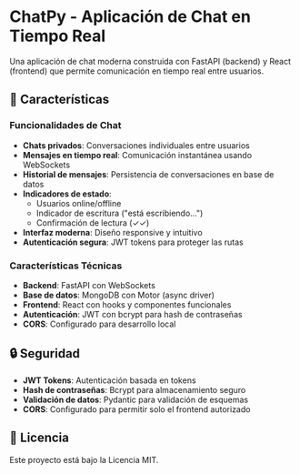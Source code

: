 # ChatPy - Aplicación de Chat en Tiempo Real

Una aplicación de chat moderna construida con FastAPI (backend) y React (frontend) que permite comunicación en tiempo real entre usuarios.

## 🚀 Características

### Funcionalidades de Chat
- **Chats privados**: Conversaciones individuales entre usuarios
- **Mensajes en tiempo real**: Comunicación instantánea usando WebSockets
- **Historial de mensajes**: Persistencia de conversaciones en base de datos
- **Indicadores de estado**: 
  - Usuarios online/offline
  - Indicador de escritura ("está escribiendo...")
  - Confirmación de lectura (✓✓)
- **Interfaz moderna**: Diseño responsive y intuitivo
- **Autenticación segura**: JWT tokens para proteger las rutas

### Características Técnicas
- **Backend**: FastAPI con WebSockets
- **Base de datos**: MongoDB con Motor (async driver)
- **Frontend**: React con hooks y componentes funcionales
- **Autenticación**: JWT con bcrypt para hash de contraseñas
- **CORS**: Configurado para desarrollo local

## 🔒 Seguridad

- **JWT Tokens**: Autenticación basada en tokens
- **Hash de contraseñas**: Bcrypt para almacenamiento seguro
- **Validación de datos**: Pydantic para validación de esquemas
- **CORS**: Configurado para permitir solo el frontend autorizado

## 📝 Licencia

Este proyecto está bajo la Licencia MIT.
